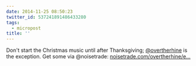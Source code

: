 ```yaml
---
date: 2014-11-25 08:50:23
twitter_id: 537241891486433280
tags:
  - micropost
title: ''
---
```


Don't start the Christmas music until after Thanksgiving; [@overtherhine](https://twitter.com/overtherhine) is the exception. Get some via @noisetrade: [noisetrade.com/overtherhine/e…](http://noisetrade.com/overtherhine/even-the-snow-turns-blue)
